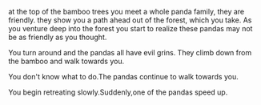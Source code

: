 at the top of the bamboo trees you meet a whole panda family, they are friendly.
they show you a path ahead out of the forest, which you take. As you venture deep into the forest
you start to realize these pandas may not be as friendly as you thought.

You turn around and the pandas all have evil grins.  They climb down from the
bamboo and walk towards you.

You don't know what to do.The pandas continue to walk towards you.

You begin retreating slowly.Suddenly,one of the pandas speed up.

